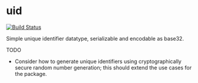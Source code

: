 uid
===

[![Build Status](https://travis-ci.org/hargettp/uid.svg?branch=master)](https://travis-ci.org/hargettp/uid)

Simple unique identifier datatype, serializable and encodable as base32.

TODO

 * Consider how to generate unique identifiers using cryptographically secure random 
 number generation; this should extend the use cases for the package.
